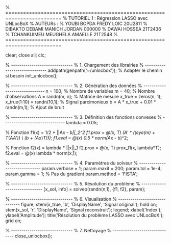 % =========================================================================
% TUTORIEL 1 : Régression LASSO avec UNLocBoX
% AUTEURs : 
        %  YOUBI BOPDA FREDY LOIC   20U2811
        %  DIBAKTO DEBAMI MANICH JORDAN 000000
        %  DAWAI HOSSEA 21T2436
        %  TCHANKUIMEU MEUGHELA AMAELLE  21T2548
% =========================================================================

clear; close all; clc;

% ------------------------------
% 1. Chargement des librairies
% ------------------------------
addpath(genpath('~/unlocbox'));  % Adapter le chemin si besoin
init_unlocbox();

% ------------------------------
% 2. Génération des données
% ------------------------------
n = 100;      % Nombre de variables
m = 40;       % Nombre d'observations
A = randn(m, n);    % Matrice de mesure
x_true = zeros(n, 1);
x_true(1:10) = randn(10,1);     % Signal parcimonieux
b = A * x_true + 0.01 * randn(m,1); % Ajout de bruit

% ------------------------------
% 3. Définition des fonctions convexes
% ------------------------------
lambda = 0.05;

% Fonction f1(x) = 1/2 * ||A*x - b||_2^2
f1.prox = @(x, T) (A' * ((eye(m) + T*(A*A')) \ (b + (A*x)*T)));
f1.eval = @(x) 0.5 * norm(A*x - b)^2;

% Fonction f2(x) = lambda * ||x||_1
f2.prox = @(x, T) prox_l1(x, lambda*T);
f2.eval = @(x) lambda * norm(x,1);

% ------------------------------
% 4. Paramètres du solveur
% ------------------------------
param.verbose = 1;
param.maxit = 200;
param.tol = 1e-4;
param.gamma = 1;   % Pas du gradient
param.method = 'FISTA';

% ------------------------------
% 5. Résolution du problème
% ------------------------------
[x_sol, info] = solvep(randn(n,1), {f1, f2}, param);

% ------------------------------
% 6. Visualisation
% ------------------------------
figure;
stem(x_true, 'b', 'DisplayName', 'Signal original'); hold on;
stem(x_sol, 'r', 'DisplayName', 'Signal reconstruit');
legend;
xlabel('Index'); ylabel('Amplitude');
title('Résolution du problème LASSO avec UNLocBoX');
grid on;

% ------------------------------
% 7. Nettoyage
% ------------------------------
close_unlocbox();
